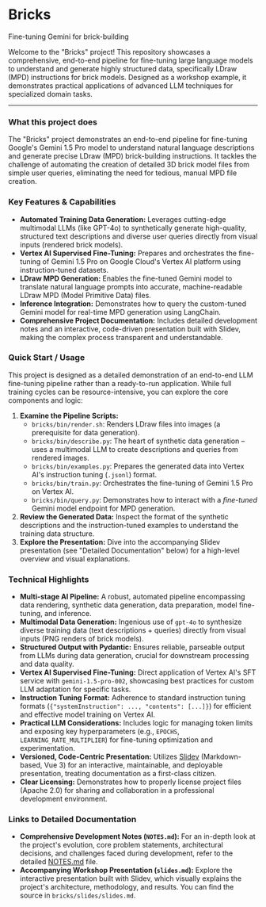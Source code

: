 # Bricks

Fine-tuning Gemini for brick-building

Welcome to the "Bricks" project! This repository showcases a comprehensive, end-to-end pipeline for fine-tuning large language models to understand and generate highly structured data, specifically LDraw (MPD) instructions for brick models. Designed as a workshop example, it demonstrates practical applications of advanced LLM techniques for specialized domain tasks.

---

### What this project does

The "Bricks" project demonstrates an end-to-end pipeline for fine-tuning Google's Gemini 1.5 Pro model to understand natural language descriptions and generate precise LDraw (MPD) brick-building instructions. It tackles the challenge of automating the creation of detailed 3D brick model files from simple user queries, eliminating the need for tedious, manual MPD file creation.

### Key Features & Capabilities

*   **Automated Training Data Generation:** Leverages cutting-edge multimodal LLMs (like GPT-4o) to synthetically generate high-quality, structured text descriptions and diverse user queries directly from visual inputs (rendered brick models).
*   **Vertex AI Supervised Fine-Tuning:** Prepares and orchestrates the fine-tuning of Gemini 1.5 Pro on Google Cloud's Vertex AI platform using instruction-tuned datasets.
*   **LDraw MPD Generation:** Enables the fine-tuned Gemini model to translate natural language prompts into accurate, machine-readable LDraw MPD (Model Primitive Data) files.
*   **Inference Integration:** Demonstrates how to query the custom-tuned Gemini model for real-time MPD generation using LangChain.
*   **Comprehensive Project Documentation:** Includes detailed development notes and an interactive, code-driven presentation built with Slidev, making the complex process transparent and understandable.

### Quick Start / Usage

This project is designed as a detailed demonstration of an end-to-end LLM fine-tuning pipeline rather than a ready-to-run application. While full training cycles can be resource-intensive, you can explore the core components and logic:

1.  **Examine the Pipeline Scripts:**
    *   `bricks/bin/render.sh`: Renders LDraw files into images (a prerequisite for data generation).
    *   `bricks/bin/describe.py`: The heart of synthetic data generation – uses a multimodal LLM to create descriptions and queries from rendered images.
    *   `bricks/bin/examples.py`: Prepares the generated data into Vertex AI's instruction tuning (`.jsonl`) format.
    *   `bricks/bin/train.py`: Orchestrates the fine-tuning of Gemini 1.5 Pro on Vertex AI.
    *   `bricks/bin/query.py`: Demonstrates how to interact with a *fine-tuned* Gemini model endpoint for MPD generation.
2.  **Review the Generated Data:** Inspect the format of the synthetic descriptions and the instruction-tuned examples to understand the training data structure.
3.  **Explore the Presentation:** Dive into the accompanying Slidev presentation (see "Detailed Documentation" below) for a high-level overview and visual explanations.

### Technical Highlights

*   **Multi-stage AI Pipeline:** A robust, automated pipeline encompassing data rendering, synthetic data generation, data preparation, model fine-tuning, and inference.
*   **Multimodal Data Generation:** Ingenious use of `gpt-4o` to synthesize diverse training data (text descriptions + queries) directly from visual inputs (PNG renders of brick models).
*   **Structured Output with Pydantic:** Ensures reliable, parseable output from LLMs during data generation, crucial for downstream processing and data quality.
*   **Vertex AI Supervised Fine-Tuning:** Direct application of Vertex AI's SFT service with `gemini-1.5-pro-002`, showcasing best practices for custom LLM adaptation for specific tasks.
*   **Instruction Tuning Format:** Adherence to standard instruction tuning formats (`{"systemInstruction": ..., "contents": [...]}`) for efficient and effective model training on Vertex AI.
*   **Practical LLM Considerations:** Includes logic for managing token limits and exposing key hyperparameters (e.g., `EPOCHS`, `LEARNING_RATE_MULTIPLIER`) for fine-tuning optimization and experimentation.
*   **Versioned, Code-Centric Presentation:** Utilizes [Slidev](https://sli.dev/) (Markdown-based, Vue 3) for an interactive, maintainable, and deployable presentation, treating documentation as a first-class citizen.
*   **Clear Licensing:** Demonstrates how to properly license project files (Apache 2.0) for sharing and collaboration in a professional development environment.

### Links to Detailed Documentation

*   **Comprehensive Development Notes (`NOTES.md`):** For an in-depth look at the project's evolution, core problem statements, architectural decisions, and challenges faced during development, refer to the detailed [NOTES.md](NOTES.md) file.
*   **Accompanying Workshop Presentation (`slides.md`):** Explore the interactive presentation built with Slidev, which visually explains the project's architecture, methodology, and results. You can find the source in `bricks/slides/slides.md`.